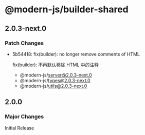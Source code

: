 # @modern-js/builder-shared

## 2.0.3-next.0

### Patch Changes

- 5b54418: fix(builder): no longer remove comments of HTML

  fix(builder): 不再默认移除 HTML 中的注释

  - @modern-js/server@2.0.3-next.0
  - @modern-js/types@2.0.3-next.0
  - @modern-js/utils@2.0.3-next.0

## 2.0.0

### Major Changes

Initial Release
